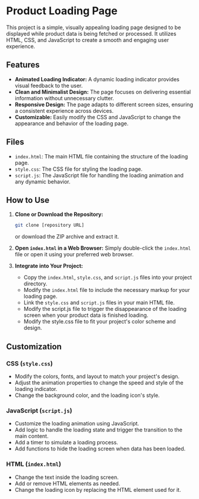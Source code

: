 # Product Loading Page

This project is a simple, visually appealing loading page designed to be displayed while product data is being fetched or processed. It utilizes HTML, CSS, and JavaScript to create a smooth and engaging user experience.

## Features

* **Animated Loading Indicator:** A dynamic loading indicator provides visual feedback to the user.
* **Clean and Minimalist Design:** The page focuses on delivering essential information without unnecessary clutter.
* **Responsive Design:** The page adapts to different screen sizes, ensuring a consistent experience across devices.
* **Customizable:** Easily modify the CSS and JavaScript to change the appearance and behavior of the loading page.

## Files

* `index.html`: The main HTML file containing the structure of the loading page.
* `style.css`: The CSS file for styling the loading page.
* `script.js`: The JavaScript file for handling the loading animation and any dynamic behavior.

## How to Use

1.  **Clone or Download the Repository:**
    ```bash
    git clone [repository URL]
    ```
    or download the ZIP archive and extract it.

2.  **Open `index.html` in a Web Browser:**
    Simply double-click the `index.html` file or open it using your preferred web browser.

3.  **Integrate into Your Project:**
    * Copy the `index.html`, `style.css`, and `script.js` files into your project directory.
    * Modify the `index.html` file to include the necessary markup for your loading page.
    * Link the `style.css` and `script.js` files in your main HTML file.
    * Modify the script.js file to trigger the disappearance of the loading screen when your product data is finished loading.
    * Modify the style.css file to fit your project's color scheme and design.

## Customization

### CSS (`style.css`)

* Modify the colors, fonts, and layout to match your project's design.
* Adjust the animation properties to change the speed and style of the loading indicator.
* Change the background color, and the loading icon's style.

### JavaScript (`script.js`)

* Customize the loading animation using JavaScript.
* Add logic to handle the loading state and trigger the transition to the main content.
* Add a timer to simulate a loading process.
* Add functions to hide the loading screen when data has been loaded.

### HTML (`index.html`)

* Change the text inside the loading screen.
* Add or remove HTML elements as needed.
* Change the loading icon by replacing the HTML element used for it.
